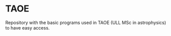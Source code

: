 # TAOE
Repository with the basic programs used in TAOE (ULL MSc in astrophysics) to have easy access.
